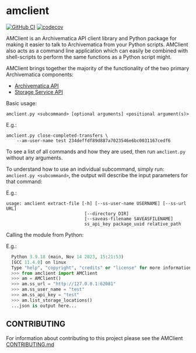 # amclient

[![GitHub CI](https://github.com/artefactual-labs/amclient/actions/workflows/test.yml/badge.svg)](https://github.com/artefactual-labs/amclient/actions/workflows/test.yml)
[![codecov](https://codecov.io/gh/artefactual-labs/amclient/branch/master/graph/badge.svg?token=hJLGYzoJUo)](https://codecov.io/gh/artefactual-labs/amclient)

AMClient is an Archivematica API client library and Python package for making
it easier to talk to Archivematica from your Python scripts. AMClient also acts
as a command line application which can easily be combined with shell-scripts
to perform the same functions as a Python script might.

AMClient brings together the majority of the functionality of the two primary
Archivematica components:

* [Archivematica API][archivematica-api]
* [Storage Service API][storage-service-api]

Basic usage:

```shell
amclient.py <subcommand> [optional arguments] <positional argument(s)>
```

E.g.:

```shell
amclient.py close-completed-transfers \
    --am-user-name test 234deffdf89d887a7023546e6bc0031167cedf6
```

To see a list of all commands and how they are used, then run `amclient.py`
without any arguments.

To understand how to use an individual subcommand, simply run:
`amclient.py <subcommand>`, the output will describe the input parameters for
that command:

E.g.:

```shell
usage: amclient extract-file [-h] [--ss-user-name USERNAME] [--ss-url URL]
                              [--directory DIR]
                              [--saveas-filename SAVEASFILENAME]
                              ss_api_key package_uuid relative_path
```

Calling the module from Python:

E.g.:

```python
  Python 3.9.18 (main, Nov 14 2023, 15:21:53)
  [GCC 11.4.0] on linux
  Type "help", "copyright", "credits" or "license" for more information.
  >>> from amclient import AMClient
  >>> am = AMClient()
  >>> am.ss_url = "http://127.0.0.1:62081"
  >>> am.ss_user_name = "test"
  >>> am.ss_api_key = "test"
  >>> am.list_storage_locations()
  ...json is output here...
```

## CONTRIBUTING

For information about contributing to this project please see the AMClient
[CONTRIBUTING.md][contributing]

[archivematica-api]: https://wiki.archivematica.org/Archivematica_API
[storage-service-api]: https://wiki.archivematica.org/Storage_Service_API
[contributing]: CONTRIBUTING.md
